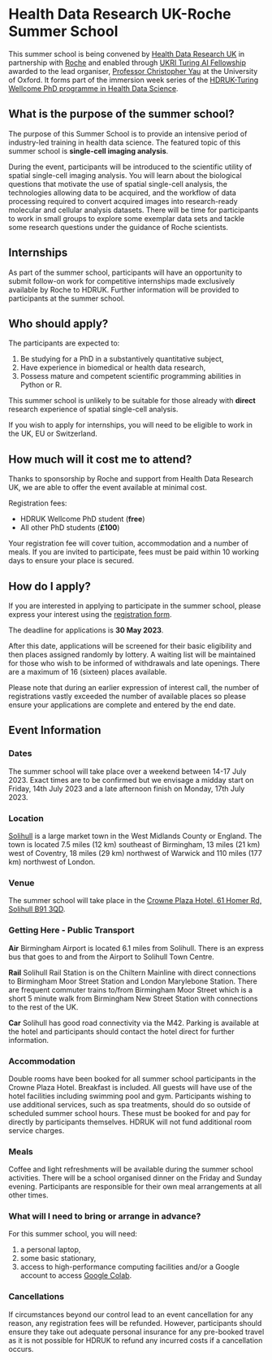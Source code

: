 # Health Data Research UK-Roche Summer School 

This summer school is being convened by [Health Data Research UK](http://www.hdruk.ac.uk) in partnership with [Roche](http://www.roche.com) and enabled through [UKRI Turing AI Fellowship](https://www.gov.uk/government/publications/turing-artificial-intelligence-fellowships/turing-artificial-intelligence-fellowships) awarded to the lead organiser, [Professor Christopher Yau](https://www.wrh.ox.ac.uk/team/christoper-yau) at the University of Oxford. It forms part of the immersion week series of the [HDRUK-Turing Wellcome PhD programme in Health Data Science](https://www.hdruk.ac.uk/careers-in-health-data-science/further-education/phd-programme/).

## What is the purpose of the summer school?

The purpose of this Summer School is to provide an intensive period of industry-led training in health data science. The featured topic of this summer school is **single-cell imaging analysis**. 

During the event, participants will be introduced to the scientific utility of spatial single-cell imaging analysis. You will learn about the biological questions that motivate the use of spatial single-cell analysis, the technologies allowing data to be acquired, and the workflow of data processing required to convert acquired images into research-ready molecular and cellular analysis datasets. There will be time for participants to work in small groups to explore some exemplar data sets and tackle some research questions under the guidance of Roche scientists.

## Internships

As part of the summer school, participants will have an opportunity to submit follow-on work for competitive internships made exclusively available by Roche to HDRUK. Further information will be provided to participants at the summer school.

## Who should apply?

The participants are expected to:

1. Be studying for a PhD in a substantively quantitative subject,
2. Have experience in biomedical or health data research,
3. Possess mature and competent scientific programming abilities in Python or R.

This summer school is unlikely to be suitable for those already with **direct** research experience of spatial single-cell analysis.

If you wish to apply for internships, you will need to be eligible to work in the UK, EU or Switzerland.

## How much will it cost me to attend?

Thanks to sponsorship by Roche and support from Health Data Research UK, we are able to offer the event available at minimal cost. 

Registration fees:

- HDRUK Wellcome PhD student (**free**)
- All other PhD students (**£100**)

Your registration fee will cover tuition, accommodation and a number of meals. If you are invited to participate, fees must be paid within 10 working days to ensure your place is secured. 

## How do I apply?

If you are interested in applying to participate in the summer school, please express your interest using the [registration form](https://forms.gle/1TKE4WMYMJ5TL92q9).

The deadline for applications is **30 May 2023**.

After this date, applications will be screened for their basic eligibility and then places assigned randomly by lottery. A waiting list will be maintained for those who wish to be informed of withdrawals and late openings. There are a maximum of 16 (sixteen) places available.

Please note that during an earlier expression of interest call, the number of registrations vastly exceeded the number of available places so please ensure your applications are complete and entered by the end date.

## Event Information

### Dates

The summer school will take place over a weekend between 14-17 July 2023. Exact times are to be confirmed but we envisage a midday start on Friday, 14th July 2023 and a late afternoon finish on Monday, 17th July 2023.

### Location

[Solihull](https://en.wikipedia.org/wiki/Solihull) is a large market town in the West Midlands County or England. The town is located 7.5 miles (12 km) southeast of Birmingham, 13 miles (21 km) west of Coventry, 18 miles (29 km) northwest of Warwick and 110 miles (177 km) northwest of London.

### Venue

The summer school will take place in the [Crowne Plaza Hotel, 61 Homer Rd, Solihull B91 3QD](https://www.ihg.com/crowneplaza/hotels/gb/en/solihull/bhxsl/hoteldetail).

### Getting Here - Public Transport 

**Air** Birmingham Airport is located 6.1 miles from Solihull. There is an express bus that goes to and from the Airport to Solihull Town Centre.

**Rail** Solihull Rail Station is on the Chiltern Mainline with direct connections to Birmingham Moor Street Station and London Marylebone Station. There are frequent commuter trains to/from Birmingham Moor Street which is a short 5 minute walk from Birmingham New Street Station with connections to the rest of the UK.

**Car** Solihull has good road connectivity via the M42. Parking is available at the hotel and participants should contact the hotel direct for further information.

### Accommodation

Double rooms have been booked for all summer school participants in the Crowne Plaza Hotel. Breakfast is included. All guests will have use of the hotel facilities including swimming pool and gym. Participants wishing to use additional services, such as spa treatments, should do so outside of scheduled summer school hours. These must be booked for and pay for directly by participants themselves. HDRUK will not fund additional room service charges.

### Meals

Coffee and light refreshments will be available during the summer school activities. There will be a school organised dinner on the Friday and Sunday evening. Participants are responsible for their own meal arrangements at all other times.

### What will I need to bring or arrange in advance?

For this summer school, you will need:

1. a personal laptop,
2. some basic stationary,
3. access to high-performance computing facilities and/or a Google account to access [Google Colab](https://colab.research.google.com/).

### Cancellations

If circumstances beyond our control lead to an event cancellation for any reason, any registration fees will be refunded. However, participants should ensure they take out adequate personal insurance for any pre-booked travel as it is not possible for HDRUK to refund any incurred costs if a cancellation occurs.
